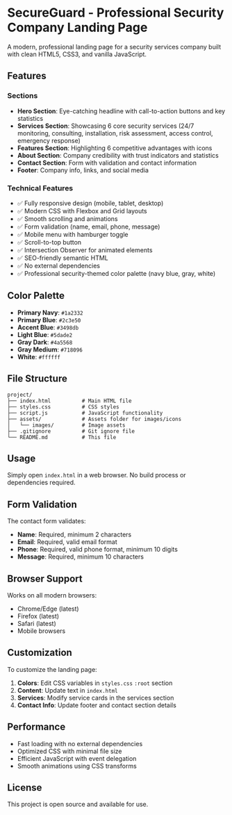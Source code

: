 # SecureGuard - Professional Security Company Landing Page

A modern, professional landing page for a security services company built with clean HTML5, CSS3, and vanilla JavaScript.

## Features

### Sections
- **Hero Section**: Eye-catching headline with call-to-action buttons and key statistics
- **Services Section**: Showcasing 6 core security services (24/7 monitoring, consulting, installation, risk assessment, access control, emergency response)
- **Features Section**: Highlighting 6 competitive advantages with icons
- **About Section**: Company credibility with trust indicators and statistics
- **Contact Section**: Form with validation and contact information
- **Footer**: Company info, links, and social media

### Technical Features
- ✅ Fully responsive design (mobile, tablet, desktop)
- ✅ Modern CSS with Flexbox and Grid layouts
- ✅ Smooth scrolling and animations
- ✅ Form validation (name, email, phone, message)
- ✅ Mobile menu with hamburger toggle
- ✅ Scroll-to-top button
- ✅ Intersection Observer for animated elements
- ✅ SEO-friendly semantic HTML
- ✅ No external dependencies
- ✅ Professional security-themed color palette (navy blue, gray, white)

## Color Palette

- **Primary Navy**: `#1a2332`
- **Primary Blue**: `#2c3e50`
- **Accent Blue**: `#3498db`
- **Light Blue**: `#5dade2`
- **Gray Dark**: `#4a5568`
- **Gray Medium**: `#718096`
- **White**: `#ffffff`

## File Structure

```
project/
├── index.html          # Main HTML file
├── styles.css          # CSS styles
├── script.js           # JavaScript functionality
├── assets/             # Assets folder for images/icons
│   └── images/         # Image assets
├── .gitignore          # Git ignore file
└── README.md           # This file
```

## Usage

Simply open `index.html` in a web browser. No build process or dependencies required.

## Form Validation

The contact form validates:
- **Name**: Required, minimum 2 characters
- **Email**: Required, valid email format
- **Phone**: Required, valid phone format, minimum 10 digits
- **Message**: Required, minimum 10 characters

## Browser Support

Works on all modern browsers:
- Chrome/Edge (latest)
- Firefox (latest)
- Safari (latest)
- Mobile browsers

## Customization

To customize the landing page:

1. **Colors**: Edit CSS variables in `styles.css` `:root` section
2. **Content**: Update text in `index.html`
3. **Services**: Modify service cards in the services section
4. **Contact Info**: Update footer and contact section details

## Performance

- Fast loading with no external dependencies
- Optimized CSS with minimal file size
- Efficient JavaScript with event delegation
- Smooth animations using CSS transforms

## License

This project is open source and available for use.
